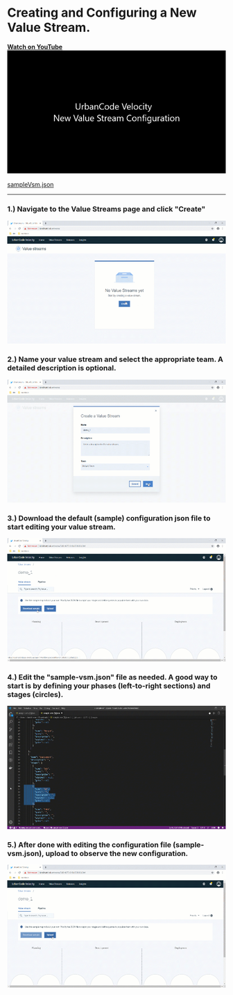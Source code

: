 
# Creating and Configuring a New Value Stream.

**[Watch on YouTube](https://www.youtube.com/watch?v=eQNYkeReOYo&list=PLDq88EzQBSsAcitaMxyYapVhDeHQELxXC&index=8&t=0s)**
[![WATCH VIDEO](newValueStream.gif)](https://www.youtube.com/watch?v=eQNYkeReOYo&list=PLDq88EzQBSsAcitaMxyYapVhDeHQELxXC&index=8&t=0s)

[sampleVsm.json](sampleVsm.md)

---

### 1.) Navigate to the Value Streams page and click "Create"
![Jenkins Global Config Page](1.png)
### 2.) Name your value stream and select the appropriate team. A detailed description is optional.
![Jenkins Global Config Page](2.png)
### 3.) Download the default (sample) configuration json file to start editing your value stream.
![Jenkins Global Config Page](3.png)
### 4.) Edit the "sample-vsm.json" file as needed. A good way to start is by defining your phases (left-to-right sections) and stages (circles).
![Jenkins Global Config Page](4.png)
### 5.) After done with editing the configuration file (sample-vsm.json), upload to observe the new configuration.
![Jenkins Global Config Page](5.png)